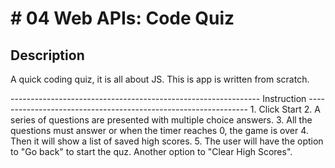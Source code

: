 # # 04 Web APIs: Code Quiz

Description
--------------------------------------------------------------
A quick coding quiz, it is all about JS. This is app is written from scratch.
<section>
--------------------------------------------------------------
Instruction 
---------------------------------------------------------------
 1. Click Start
 2. A series of questions are presented with multiple choice answers.
 3. All the questions must answer or when the timer reaches 0, the game is over
 4. Then it will show a list of saved high scores. 
 5. The user will have the option to "Go back" to start the quz. Another option to "Clear High Scores".

